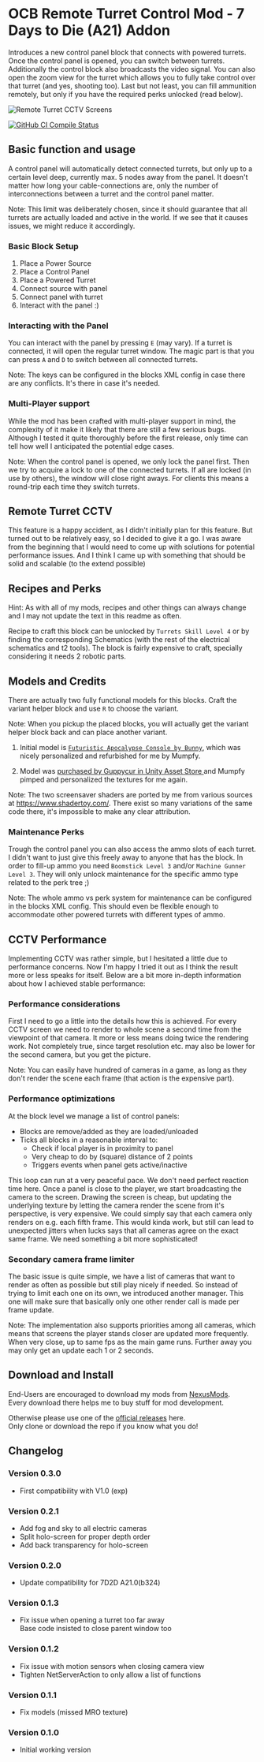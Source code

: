# OCB Remote Turret Control Mod - 7 Days to Die (A21) Addon

Introduces a new control panel block that connects with powered turrets.
Once the control panel is opened, you can switch between turrets.
Additionally the control block also broadcasts the video signal.
You can also open the zoom view for the turret which allows you
to fully take control over that turret (and yes, shooting too).
Last but not least, you can fill ammunition remotely, but only
if you have the required perks unlocked (read below).

![Remote Turret CCTV Screens](Screens/in-game-cctv.jpg)

[![GitHub CI Compile Status][4]][3]

[3]: https://github.com/OCB7D2D/OcbRemoteTurretControl/actions/workflows/ci.yml
[4]: https://github.com/OCB7D2D/OcbRemoteTurretControl/actions/workflows/ci.yml/badge.svg

## Basic function and usage

A control panel will automatically detect connected turrets, but only
up to a certain level deep, currently max. 5 nodes away from the panel.
It doesn't matter how long your cable-connections are, only the number
of interconnections between a turret and the control panel matter.

Note: This limit was deliberately chosen, since it should guarantee
that all turrets are actually loaded and active in the world. If we
see that it causes issues, we might reduce it accordingly.

### Basic Block Setup

1) Place a Power Source
2) Place a Control Panel
3) Place a Powered Turret
4) Connect source with panel
5) Connect panel with turret
6) Interact with the panel :)

### Interacting with the Panel

You can interact with the panel by pressing `E` (may vary). If a turret
is connected, it will open the regular turret window. The magic part is
that you can press `A` and `D` to switch between all connected turrets.

Note: The keys can be configured in the blocks XML config in case there
are any conflicts. It's there in case it's needed.

### Multi-Player support

While the mod has been crafted with multi-player support in mind, the
complexity of it make it likely that there are still a few serious bugs.
Although I tested it quite thoroughly before the first release, only
time can tell how well I anticipated the potential edge cases.

Note: When the control panel is opened, we only lock the panel first.
Then we try to acquire a lock to one of the connected turrets. If all
are locked (in use by others), the window will close right aways.
For clients this means a round-trip each time they switch turrets.

## Remote Turret CCTV

This feature is a happy accident, as I didn't initially plan for this
feature. But turned out to be relatively easy, so I decided to give it
a go. I was aware from the beginning that I would need to come up with
solutions for potential performance issues. And I think I came up with
something that should be solid and scalable (to the extend possible)

## Recipes and Perks

Hint: As with all of my mods, recipes and other things can always
change and I may not update the text in this readme as often.

Recipe to craft this block can be unlocked by `Turrets Skill Level 4`
or by finding the corresponding Schematics (with the rest of the
electrical schematics and t2 tools). The block is fairly expensive
to craft, specially considering it needs 2 robotic parts.

## Models and Credits

There are actually two fully functional models for this blocks.
Craft the variant helper block and use `R` to choose the variant.

Note: When you pickup the placed blocks, you will actually get
the variant helper block back and can place another variant.

1) Initial model is [`Futuristic Apocalypse Console by Bunny`][1], which
was nicely personalized and refurbished for me by Mumpfy.

2) Model was [purchased by Guppycur in Unity Asset Store ][2] and
Mumpfy pimped and personalized the textures for me again.

[1]: https://sketchfab.com/3d-models/5f13779baa6e43c6ae0bcd5bfe534c09
[2]: https://assetstore.unity.com/packages/3d/props/industrial/13104

Note: The two screensaver shaders are ported by me from various
sources at https://www.shadertoy.com/. There exist so many variations
of the same code there, it's impossible to make any clear attribution.

### Maintenance Perks

Trough the control panel you can also access the ammo slots of each
turret. I didn't want to just give this freely away to anyone that
has the block. In order to fill-up ammo you need `Boomstick Level 3`
and/or `Machine Gunner Level 3`. They will only unlock maintenance
for the specific ammo type related to the perk tree ;)

Note: The whole ammo vs perk system for maintenance can be configured
in the blocks XML config. This should even be flexible enough to
accommodate other powered turrets with different types of ammo.

## CCTV Performance

Implementing CCTV was rather simple, but I hesitated a little due to
performance concerns. Now I'm happy I tried it out as I think the
result more or less speaks for itself. Below are a bit more in-depth
information about how I achieved stable performance:

### Performance considerations

First I need to go a little into the details how this is achieved.
For every CCTV screen we need to render to whole scene a second time
from the viewpoint of that camera. It more or less means doing twice
the rendering work. Not completely true, since target resolution etc.
may also be lower for the second camera, but you get the picture.

Note: You can easily have hundred of cameras in a game, as long as they
don't render the scene each frame (that action is the expensive part).

### Performance optimizations

At the block level we manage a list of control panels:
- Blocks are remove/added as they are loaded/unloaded
- Ticks all blocks in a reasonable interval to:
  - Check if local player is in proximity to panel
  - Very cheap to do by (square) distance of 2 points
  - Triggers events when panel gets active/inactive

This loop can run at a very peaceful pace. We don't need perfect
reaction time here. Once a panel is close to the player, we start
broadcasting the camera to the screen. Drawing the screen is cheap,
but updating the underlying texture by letting the camera render the
scene from it's perspective, is very expensive. We could simply say
that each camera only renders on e.g. each fifth frame. This would
kinda work, but still can lead to unexpected jitters when lucks
says that all cameras agree on the exact same frame. 
We need something a bit more sophisticated!

### Secondary camera frame limiter

The basic issue is quite simple, we have a list of cameras that want
to render as often as possible but still play nicely if needed. So
instead of trying to limit each one on its own, we introduced
another manager. This one will make sure that basically only one
other render call is made per frame update.

Note: The implementation also supports priorities among all cameras,
which means that screens the player stands closer are updated more
frequently. When very close, up to same fps as the main game runs.
Further away you may only get an update each 1 or 2 seconds.

## Download and Install

End-Users are encouraged to download my mods from [NexusMods][5].  
Every download there helps me to buy stuff for mod development.

Otherwise please use one of the [official releases][6] here.  
Only clone or download the repo if you know what you do!

[5]: https://www.nexusmods.com/7daystodie/mods/2279
[6]: https://github.com/OCB7D2D/OcbRemoteTurretControl/releases

## Changelog

### Version 0.3.0

- First compatibility with V1.0 (exp)

### Version 0.2.1

- Add fog and sky to all electric cameras
- Split holo-screen for proper depth order
- Add back transparency for holo-screen

### Version 0.2.0

- Update compatibility for 7D2D A21.0(b324)

### Version 0.1.3

- Fix issue when opening a turret too far away  
  Base code insisted to close parent window too

### Version 0.1.2

- Fix issue with motion sensors when closing camera view
- Tighten NetServerAction to only allow a list of functions

### Version 0.1.1

- Fix models (missed MRO texture)

### Version 0.1.0

- Initial working version

[1]:
[2]: